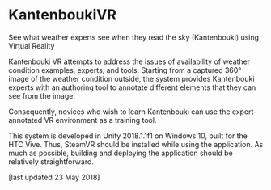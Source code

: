 # KantenboukiVR
See what weather experts see when they read the sky (Kantenbouki) using Virtual Reality

Kantenbouki VR attempts to address the issues of availability of weather condition examples, experts, and tools. 
Starting from a captured 360° image of the weather condition outside, the system provides Kantenbouki experts 
with an authoring tool to annotate different elements that they can see from the image. 

Consequently, novices who wish to learn Kantenbouki can use the expert-annotated VR environment as a training tool.


This system is developed in Unity 2018.1.1f1 on Windows 10, built for the HTC Vive. 
Thus, SteamVR should be installed while using the application.
As much as possible, building and deploying the application should be relatively straightforward.

[last updated 23 May 2018]

